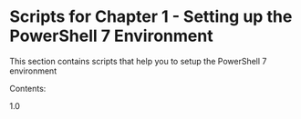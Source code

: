 #  Scripts for Chapter 1 - Setting up the PowerShell 7 Environment


This section contains scripts that help you to setup the PowerShell 7 environment

Contents:

1.0 